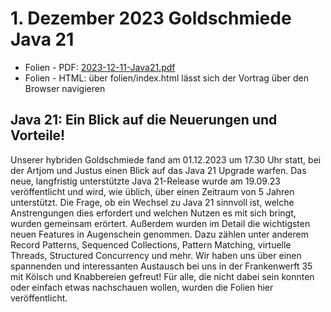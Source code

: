 # 1. Dezember 2023 Goldschmiede Java 21
* Folien - PDF: [2023-12-11-Java21.pdf](2023-12-11-Java21.pdf)
* Folien - HTML: über folien/index.html lässt sich der Vortrag über den Browser navigieren


## Java 21: Ein Blick auf die Neuerungen und Vorteile!
Unserer hybriden Goldschmiede fand am 01.12.2023 um 17.30 Uhr statt, bei der Artjom und Justus einen Blick auf das Java 21 Upgrade warfen. Das neue, langfristig unterstützte Java 21-Release wurde am 19.09.23 veröffentlicht und wird, wie üblich, über einen Zeitraum von 5 Jahren unterstützt. Die Frage, ob ein Wechsel zu Java 21 sinnvoll ist, welche Anstrengungen dies erfordert und welchen Nutzen es mit sich bringt, wurden gemeinsam erörtert. Außerdem wurden im Detail die wichtigsten neuen Features in Augenschein genommen. Dazu zählen unter anderem Record Patterns, Sequenced Collections, Pattern Matching, virtuelle Threads, Structured Concurrency und mehr. Wir haben uns über einen spannenden und interessanten Austausch bei uns in der Frankenwerft 35 mit Kölsch und Knabbereien gefreut! Für alle, die nicht dabei sein konnten oder einfach etwas nachschauen wollen, wurden die Folien hier veröffentlicht.

